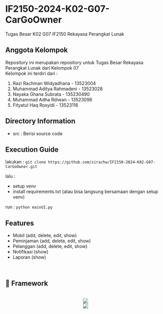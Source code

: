 # IF2150-2024-K02-G07-CarGoOwner
Tugas Besar K02 G07 IF2150 Rekayasa Perangkat Lunak

## Anggota Kelompok

Repository ini merupakan repository untuk Tugas Besar Rekayasa Perangkat Lunak dari Kelompok 07\
Kelompok ini terdiri dari :

1. Razi Rachman Widyadhana - 13523004
2. Muhammad Aditya Rahmadeni - 13523028
3. Nayaka Ghana Subrata - 135230490
4. Muhammad Adha Rdiwan - 13523098
5. Fityatul Haq Rosyidi - 13523116

## Directory Information

- src : Berisi source code

## Execution Guide

lakukan :
`git clone https://github.com/zirachw/IF2150-2024-K02-G07-CarGoOwner.git`

lalu :
- setup venv
- install requirements.txt (atau bisa langsung bersamaan dengan setup venv)

run :
`python mainUI.py`

## Features

- Mobil (add, delete, edit, show)
- Peminjaman (add, delete, edit, show)
- Pelanggan (add, delete, edit, show)
- Notifikasi (show)
- Laporan (show)

<br>
<h2 align="left"> 📱 Framework </h2>
<br/>
<div align="center">
  <a href="https://skillicons.dev">
    <img src="https://skillicons.dev/icons?i=python" /> <br>
    <img src="https://skillicons.dev/icons?i=github,vscode,figma,git" />
  </a>
</div>
